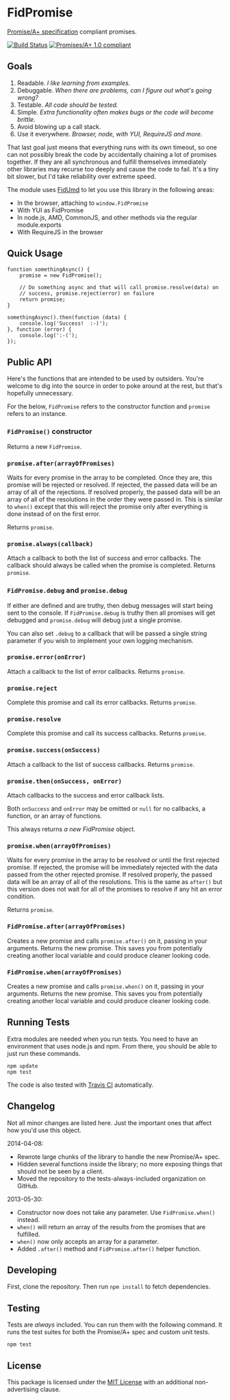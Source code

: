 FidPromise
==========

[Promise/A+ specification] compliant promises.

[![Build Status](https://secure.travis-ci.org/tests-always-included/fid-promise.png)](http://travis-ci.org/tests-always-included/fid-promise) [![Promises/A+ 1.0 compliant](http://promises-aplus.github.com/promises-spec/assets/logo-small.png)](http://promises-aplus.github.com/promises-spec)


Goals
-----

1. Readable.  *I like learning from examples.*
2. Debuggable.  *When there are problems, can I figure out what's going wrong?*
3. Testable.  *All code should be tested.*
4. Simple.  *Extra functionality often makes bugs or the code will become brittle.*
5. Avoid blowing up a call stack.
6. Use it everywhere.  *Browser, node, with YUI, RequireJS and more.*

That last goal just means that everything runs with its own timeout, so one can not possibly break the code by accidentally chaining a lot of promises together.  If they are all synchronous and fulfill themselves immediately other libraries may recurse too deeply and cause the code to fail.  It's a tiny bit slower, but I'd take reliability over extreme speed.

The module uses [FidUmd](http://github.com/fidian/fid-umd) to let you use this library in the following areas:

* In the browser, attaching to `window.FidPromise`
* With YUI as FidPromise
* In node.js, AMD, CommonJS, and other methods via the regular module.exports
* With RequireJS in the browser


Quick Usage
-----------

    function somethingAsync() {
        promise = new FidPromise();
        
        // Do something async and that will call promise.resolve(data) on
        // success, promise.reject(error) on failure
        return promise;
    }
    
    somethingAsync().then(function (data) {
        console.log('Success!  :-)');
    }, function (error) {
        console.log(':-(');
    });


Public API
----------

Here's the functions that are intended to be used by outsiders.  You're welcome to dig into the source in order to poke around at the rest, but that's hopefully unnecessary.

For the below, `FidPromise` refers to the constructor function and `promise` refers to an instance.

### `FidPromise()` constructor

Returns a new `FidPromise`.

### `promise.after(arrayOfPromises)`

Waits for every promise in the array to be completed.  Once they are, this promise will be rejected or resolved.  If rejected, the passed data will be an array of all of the rejections.  If resolved properly, the passed data will be an array of all of the resolutions in the order they were passed in.  This is similar to `when()` except that this will reject the promise only after everything is done instead of on the first error.

Returns `promise`.

### `promise.always(callback)`

Attach a callback to both the list of success and error callbacks.  The callback should always be called when the promise is completed.  Returns `promise`.

### `FidPromise.debug` and `promise.debug`

If either are defined and are truthy, then debug messages will start being sent to the console.  If `FidPromise.debug` is truthy then all promises will get debugged and `promise.debug` will debug just a single promise.

You can also set `.debug` to a callback that will be passed a single string parameter if you wish to implement your own logging mechanism.

### `promise.error(onError)`

Attach a callback to the list of error callbacks.  Returns `promise`.

### `promise.reject`

Complete this promise and call its error callbacks.  Returns `promise`.

### `promise.resolve`

Complete this promise and call its success callbacks.  Returns `promise`.

### `promise.success(onSuccess)`

Attach a callback to the list of success callbacks.  Returns `promise`.

### `promise.then(onSuccess, onError)`

Attach callbacks to the success and error callback lists.

Both `onSuccess` and `onError` may be omitted or `null` for no callbacks, a function, or an array of functions.

This always returns *a new FidPromise* object.

### `promise.when(arrayOfPromises)`

Waits for every promise in the array to be resolved or until the first rejected promise.  If rejected, the promise will be immediately rejected with the data passed from the other rejected promise.  If resolved properly, the passed data will be an array of all of the resolutions.  This is the same as `after()` but this version does not wait for all of the promises to resolve if any hit an error condition.

Returns `promise`.

### `FidPromise.after(arrayOfPromises)`

Creates a new promise and calls `promise.after()` on it, passing in your arguments.  Returns the new promise.  This saves you from potentially creating another local variable and could produce cleaner looking code.

### `FidPromise.when(arrayOfPromises)`

Creates a new promise and calls `promise.when()` on it, passing in your arguments.  Returns the new promise.  This saves you from potentially creating another local variable and could produce cleaner looking code.


Running Tests
-------------

Extra modules are needed when you run tests.  You need to have an environment that uses node.js and npm.  From there, you should be able to just run these commands.

    npm update
	npm test
	
The code is also tested with [Travis CI](https://travis-ci.org/fidian/fid-umd) automatically.


Changelog
---------

Not all minor changes are listed here.  Just the important ones that affect how you'd use this object.

2014-04-08:

 * Rewrote large chunks of the library to handle the new Promise/A+ spec.
 * Hidden several functions inside the library; no more exposing things that should not be seen by a client.
 * Moved the repository to the tests-always-included organization on GitHub.

2013-05-30:

 * Constructor now does not take any parameter.  Use `FidPromise.when()` instead.
 * `when()` will return an array of the results from the promises that are fulfilled.
 * `when()` now only accepts an array for a parameter.
 * Added `.after()` method and `FidPromise.after()` helper function.


Developing
----------

First, clone the repository.  Then run `npm install` to fetch dependencies.


Testing
-------

Tests are *always* included.  You can run them with the following command.  It runs the test suites for both the Promise/A+ spec and custom unit tests.

    npm test


License
-------

This package is licensed under the [MIT License] with an additional non-advertising clause.

[MIT License]: LICENSE.md
[Promise/A+ specification]: https://github.com/promises-aplus/promises-spec
[UMD]: https://github.com/umdjs/umd
